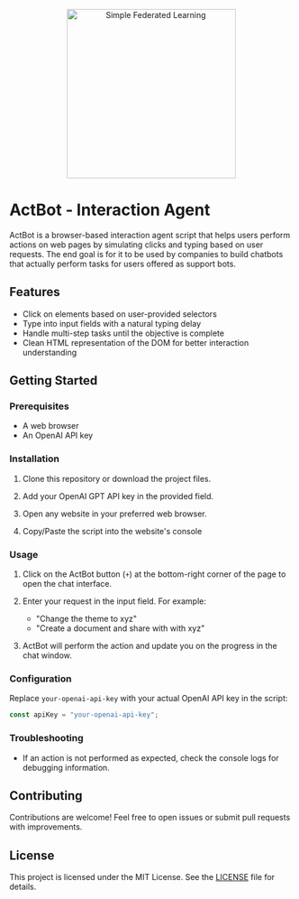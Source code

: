 <p align="center">
  <img src="https://fcit.usf.edu/matrix/wp-content/uploads/2016/12/Robot-01-A.png" height="300" alt="Simple Federated Learning" />
</p>

# ActBot - Interaction Agent

ActBot is a browser-based interaction agent script that helps users perform actions on web pages by simulating clicks and typing based on user requests. The end goal is for it to be used by companies to build chatbots that actually perform tasks for users offered as support bots.

## Features

- Click on elements based on user-provided selectors
- Type into input fields with a natural typing delay
- Handle multi-step tasks until the objective is complete
- Clean HTML representation of the DOM for better interaction understanding

## Getting Started

### Prerequisites

- A web browser
- An OpenAI API key

### Installation

1. Clone this repository or download the project files.

2. Add your OpenAI GPT API key in the provided field.

3. Open any website in your preferred web browser.

4. Copy/Paste the script into the website's console

### Usage

1. Click on the ActBot button (`+`) at the bottom-right corner of the page to open the chat interface.

2. Enter your request in the input field. For example:

   - "Change the theme to xyz"
   - "Create a document and share with with xyz"

3. ActBot will perform the action and update you on the progress in the chat window.

### Configuration

Replace `your-openai-api-key` with your actual OpenAI API key in the script:

```javascript
const apiKey = "your-openai-api-key";
```

### Troubleshooting

- If an action is not performed as expected, check the console logs for debugging information.

## Contributing

Contributions are welcome! Feel free to open issues or submit pull requests with improvements.

## License

This project is licensed under the MIT License. See the [LICENSE](LICENSE) file for details.
